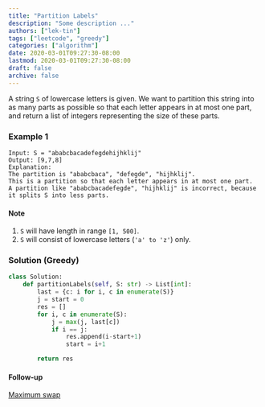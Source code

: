 ```yaml
---
title: "Partition Labels"
description: "Some description ..."
authors: ["lek-tin"]
tags: ["leetcode", "greedy"]
categories: ["algorithm"]
date: 2020-03-01T09:27:30-08:00
lastmod: 2020-03-01T09:27:30-08:00
draft: false
archive: false
---
```

A string `S` of lowercase letters is given. We want to partition this string into as many parts as possible so that each letter appears in at most one part, and return a list of integers representing the size of these parts.

### Example 1

```
Input: S = "ababcbacadefegdehijhklij"
Output: [9,7,8]
Explanation:
The partition is "ababcbaca", "defegde", "hijhklij".
This is a partition so that each letter appears in at most one part.
A partition like "ababcbacadefegde", "hijhklij" is incorrect, because it splits S into less parts.
```

#### Note

1. `S` will have length in range `[1, 500]`.
2. `S` will consist of lowercase letters (`'a' to 'z'`) only.

### Solution (Greedy)

```python
class Solution:
    def partitionLabels(self, S: str) -> List[int]:
        last = {c: i for i, c in enumerate(S)}
        j = start = 0
        res = []
        for i, c in enumerate(S):
            j = max(j, last[c])
            if i == j:
                res.append(i-start+1)
                start = i+1

        return res
```

#### Follow-up
[Maximum swap](https://leetcode.com/problems/maximum-swap/)